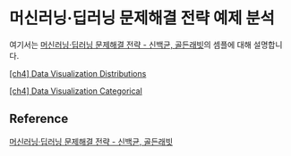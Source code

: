 # 머신러닝·딥러닝 문제해결 전략 예제 분석

여기서는 [머신러닝·딥러닝 문제해결 전략 - 신백균, 골든래빗](https://github.com/BaekKyunShin/musthave_mldl_problem_solving_strategy)의 셈플에 대해 설명합니다. 

[[ch4] Data Visualization Distributions](https://github.com/kyopark2014/ML-Algorithms/blob/main/ml-stragegy/src/ch4-data-visualization-distributions.ipynb)

[[ch4] Data Visualization Categorical](https://github.com/kyopark2014/ML-Algorithms/blob/main/ml-stragegy/src/ch4-data-visualization-categorical.ipynb)

## Reference

[머신러닝·딥러닝 문제해결 전략 - 신백균, 골든래빗](https://github.com/BaekKyunShin/musthave_mldl_problem_solving_strategy)
